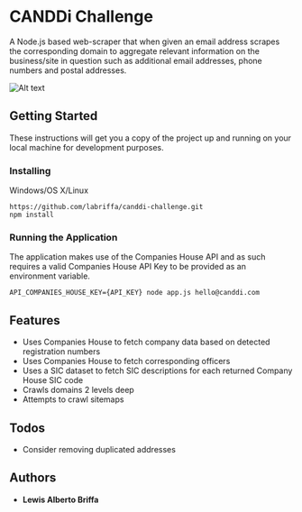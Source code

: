 # CANDDi Challenge

A Node.js based web-scraper that when given an email address scrapes the corresponding domain to 
aggregate relevant information on the business/site in question 
such as additional email addresses, phone numbers and postal addresses.

![Alt text](https://res.cloudinary.com/dj7k0lade/image/upload/v1532739636/github/canddi-crawl.png "CANDDi Scraper")

## Getting Started

These instructions will get you a copy of the project up and running on your local machine for development purposes.

### Installing

Windows/OS X/Linux

```
https://github.com/labriffa/canddi-challenge.git
npm install
```

### Running the Application

The application makes use of the Companies House API and as such requires a valid Companies House API Key to be provided as an environment variable.

```
API_COMPANIES_HOUSE_KEY={API_KEY} node app.js hello@canddi.com
```

## Features
* Uses Companies House to fetch company data based on detected registration numbers
* Uses Companies House to fetch corresponding officers 
* Uses a SIC dataset to fetch SIC descriptions for each returned Company House SIC code
* Crawls domains 2 levels deep
* Attempts to crawl sitemaps

## Todos
* Consider removing duplicated addresses

## Authors

* **Lewis Alberto Briffa**

